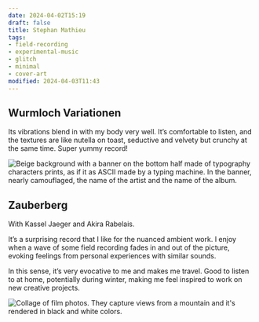 ```yaml
---
date: 2024-04-02T15:19
draft: false
title: Stephan Mathieu
tags:
- field-recording
- experimental-music
- glitch
- minimal
- cover-art
modified: 2024-04-03T11:43
---
```


## Wurmloch Variationen

Its vibrations blend in with my body very well. It’s comfortable to listen, and the textures are like nutella on toast, seductive and velvety but crunchy at the same time. Super yummy record!

![Beige background with a banner on the bottom half made of typography characters prints, as if it as ASCII made by a typing machine. In the banner, nearly camouflaged, the name of the artist and the name of the album.](./attachment/vsc-paste/stephan-mathieu-240403114049.png)

## Zauberberg

With Kassel Jaeger and Akira Rabelais.

It’s a surprising record that I like for the nuanced ambient work. I enjoy when a wave of some field recording fades in and out of the picture, evoking feelings from personal experiences with similar sounds.

In this sense, it’s very evocative to me and makes me travel. Good to listen to at home, potentially during winter, making me feel inspired to work on new creative projects.

![Collage of film photos. They capture views from a mountain and it's rendered in black and white colors.](./attachment/vsc-paste/stephan-mathieu-240402152634.png)
